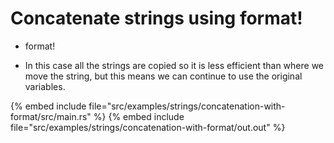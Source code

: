 # Concatenate strings using format!

* format!

* In this case all the strings are copied so it is less efficient than where we move the string, but this means we can continue to use the original variables.

{% embed include file="src/examples/strings/concatenation-with-format/src/main.rs" %}
{% embed include file="src/examples/strings/concatenation-with-format/out.out" %}


